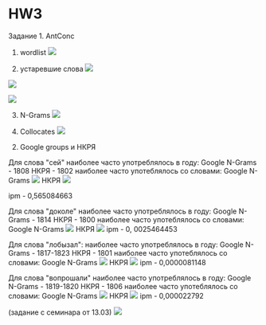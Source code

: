 # HW3
Задание 1. AntConc
1) wordlist
![](hw2.PNG)

2) устаревшие слова
![](fdo.PNG)

![](lomb.PNG)

![](lom2.PNG)

3) N-Grams
![](hw1.PNG)


4) Collocates
![](hw4.PNG)

2. Google groups и НКРЯ

Для слова "сей"
наиболее часто употреблялось в году:
Google N-Grams - 1808
НКРЯ - 1802
наиболее часто употеблялось со словами:
Google N-Grams  ![](gng1.PNG)
НКРЯ  ![](rk1.PNG)

ipm - 0,565084663

Для слова "доколе"
наиболее часто употреблялось в году:
Google N-Grams - 1814
НКРЯ - 1800
наиболее часто употеблялось со словами:
Google N-Grams ![](gng2.PNG)
НКРЯ ![](rk2.PNG)
ipm - 0, 0025464453

Для слова "лобызал":
наиболее часто употреблялось в году:
Google N-Grams - 1817-1823
НКРЯ - 1801
наиболее часто употеблялось со словами:
Google N-Grams  ![](gng3.PNG)
НКРЯ  ![](rk3.PNG)
ipm - 0,0000081148

Для слова "вопрошали"
наиболее часто употреблялось в году:
Google N-Grams - 1819-1820
НКРЯ - 1806
наиболее часто употеблялось со словами:
Google N-Grams ![](gng4.PNG)
НКРЯ  ![](rk4.PNG)
ipm - 0,000022792




(задание с семинара от 13.03)
![](rt.PNG)
